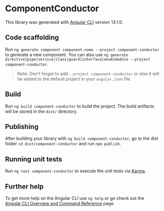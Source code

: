 # ComponentConductor

This library was generated with [Angular CLI](https://github.com/angular/angular-cli) version 13.1.0.

## Code scaffolding

Run `ng generate component component-name --project component-conductor` to generate a new component. You can also use `ng generate directive|pipe|service|class|guard|interface|enum|module --project component-conductor`.
> Note: Don't forget to add `--project component-conductor` or else it will be added to the default project in your `angular.json` file. 

## Build

Run `ng build component-conductor` to build the project. The build artifacts will be stored in the `dist/` directory.

## Publishing

After building your library with `ng build component-conductor`, go to the dist folder `cd dist/component-conductor` and run `npm publish`.

## Running unit tests

Run `ng test component-conductor` to execute the unit tests via [Karma](https://karma-runner.github.io).

## Further help

To get more help on the Angular CLI use `ng help` or go check out the [Angular CLI Overview and Command Reference](https://angular.io/cli) page.

